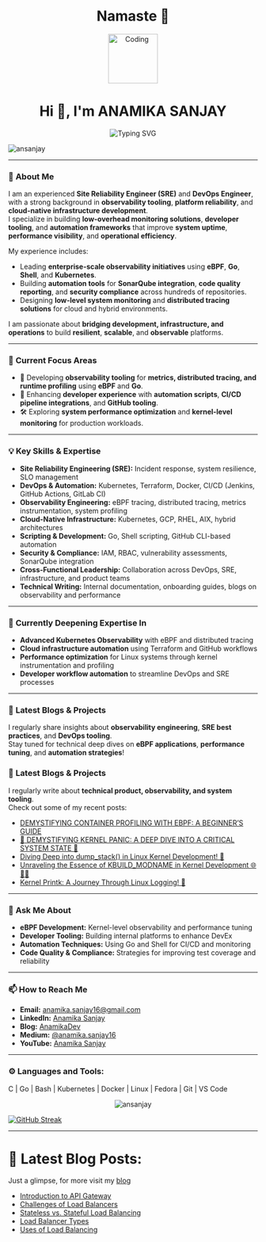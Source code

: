 <h1 align="center">Namaste 🙏</h1>

<p align="center">
  <img src="https://anamikadev.com/wp-content/uploads/2023/06/Pink-and-Blue-Colorful-Girl-Illustration-Gaming-Logo-4.png" alt="Coding" width="100">
</p>

<h1 align="center">Hi 👋, I'm ANAMIKA SANJAY</h1>

<p align="center">
  <img src="https://readme-typing-svg.demolab.com?font=Fira+Code&weight=500&size=20&pause=1000&color=F75C7E&center=true&vCenter=true&width=800&lines=Technical+Manager+and+Tech+Lead;Building+Developer+Tooling+and+Platform+Solutions;Driving+Security+and+Observability+Initiatives;Creating+Automation+and+Performance+Enhancements;Forever+Learning+and+Sharing+Knowledge" alt="Typing SVG" />
</p>



<p align="left"> <img src="https://komarev.com/ghpvc/?username=ansanjay&label=Profile%20views&color=0e75b6&style=flat" alt="ansanjay" /> </p>

---

### 🌟 **About Me**  
I am an experienced **Site Reliability Engineer (SRE)** and **DevOps Engineer**, with a strong background in **observability tooling**, **platform reliability**, and **cloud-native infrastructure development**.  
I specialize in building **low-overhead monitoring solutions**, **developer tooling**, and **automation frameworks** that improve **system uptime**, **performance visibility**, and **operational efficiency**.  

My experience includes:
- Leading **enterprise-scale observability initiatives** using **eBPF**, **Go**, **Shell**, and **Kubernetes**.  
- Building **automation tools** for **SonarQube integration**, **code quality reporting**, and **security compliance** across hundreds of repositories.  
- Designing **low-level system monitoring** and **distributed tracing solutions** for cloud and hybrid environments.  

I am passionate about **bridging development, infrastructure, and operations** to build **resilient**, **scalable**, and **observable** platforms.

---

### 🚀 **Current Focus Areas**  
- 🔭 Developing **observability tooling** for **metrics, distributed tracing, and runtime profiling** using **eBPF** and **Go**.  
- 🌱 Enhancing **developer experience** with **automation scripts**, **CI/CD pipeline integrations**, and **GitHub tooling**.  
- 🛠️ Exploring **system performance optimization** and **kernel-level monitoring** for production workloads.

---

### 💡 **Key Skills & Expertise**  
- **Site Reliability Engineering (SRE):** Incident response, system resilience, SLO management  
- **DevOps & Automation:** Kubernetes, Terraform, Docker, CI/CD (Jenkins, GitHub Actions, GitLab CI)  
- **Observability Engineering:** eBPF tracing, distributed tracing, metrics instrumentation, system profiling  
- **Cloud-Native Infrastructure:** Kubernetes, GCP, RHEL, AIX, hybrid architectures  
- **Scripting & Development:** Go, Shell scripting, GitHub CLI-based automation  
- **Security & Compliance:** IAM, RBAC, vulnerability assessments, SonarQube integration  
- **Cross-Functional Leadership:** Collaboration across DevOps, SRE, infrastructure, and product teams  
- **Technical Writing:** Internal documentation, onboarding guides, blogs on observability and performance

---

### 🌱 **Currently Deepening Expertise In**  
- **Advanced Kubernetes Observability** with eBPF and distributed tracing  
- **Cloud infrastructure automation** using Terraform and GitHub workflows  
- **Performance optimization** for Linux systems through kernel instrumentation and profiling  
- **Developer workflow automation** to streamline DevOps and SRE processes

---

### 📝 **Latest Blogs & Projects**  
I regularly share insights about **observability engineering**, **SRE best practices**, and **DevOps tooling**.  
Stay tuned for technical deep dives on **eBPF applications**, **performance tuning**, and **automation strategies**!


### 📝 **Latest Blogs & Projects**  
I regularly write about **technical product, observability, and system tooling**.  
Check out some of my recent posts:  
- [DEMYSTIFYING CONTAINER PROFILING WITH EBPF: A BEGINNER’S GUIDE](https://anamikadev.com/demystifying-container-profiling-with-ebpf-a-beginners-guide/)  
- [🚀 DEMYSTIFYING KERNEL PANIC: A DEEP DIVE INTO A CRITICAL SYSTEM STATE 🚀](https://anamikadev.com/%f0%9f%9a%80-demystifying-kernel-panic-a-deep-dive-into-a-critical-system-state-%f0%9f%9a%80/)  
- [Diving Deep into dump_stack() in Linux Kernel Development! 🧠](https://anamikadev.com/diving-deep-into-dump_stack-in-linux-kernel-development-%f0%9f%a7%a0/)  
- [Unraveling the Essence of KBUILD_MODNAME in Kernel Development 🌐👩‍💻](https://anamikadev.com/unraveling-the-essence-of-kbuild_modname-in-kernel-development-%f0%9f%8c%90%f0%9f%91%a9%f0%9f%92%bb/)  
- [Kernel Printk: A Journey Through Linux Logging! 🐧](https://anamikadev.com/kernel-printk-a-journey-through-linux-logging-%f0%9f%90%a7/)  

---

### 💬 **Ask Me About**  
- **eBPF Development:** Kernel-level observability and performance tuning  
- **Developer Tooling:** Building internal platforms to enhance DevEx  
- **Automation Techniques:** Using Go and Shell for CI/CD and monitoring  
- **Code Quality & Compliance:** Strategies for improving test coverage and reliability  

---

### 📫 **How to Reach Me**  
- **Email:** anamika.sanjay16@gmail.com  
- **LinkedIn:** [Anamika Sanjay](https://linkedin.com/in/anamika-sanjay/)  
- **Blog:** [AnamikaDev](https://anamikadev.com/blogs/)  
- **Medium:** [@anamika.sanjay16](https://medium.com/@anamika.sanjay16)  
- **YouTube:** [Anamika Sanjay](https://www.youtube.com/channel/UCOjhpEJay8rnpdhW_aOaYiQ)  

---

### ⚙️ **Languages and Tools:**  
C | Go | Bash | Kubernetes | Docker | Linux | Fedora | Git | VS Code  

<p align="center">
  <img src="https://github-readme-stats.vercel.app/api/top-langs?username=ansanjay&show_icons=true&locale=en&layout=compact" alt="ansanjay" />
</p>

[![GitHub Streak](https://streak-stats.demolab.com?user=ANSANJAY)](https://git.io/streak-stats)

---

# 📝 **Latest Blog Posts:**  
Just a glimpse, for more visit my [blog](https://anamikadev.com/blogs/)  
<!-- BLOG-POST-LIST:START -->
- [Introduction to API Gateway](https://anamikadev.com/introduction-to-api-gateway/)
- [Challenges of Load Balancers](https://anamikadev.com/challenges-of-load-balancers/)
- [Stateless vs. Stateful Load Balancing](https://anamikadev.com/stateless-vs-stateful-load-balancing/)
- [Load Balancer Types](https://anamikadev.com/load-balancer-types/)
- [Uses of Load Balancing](https://anamikadev.com/uses-of-load-balancing/)
<!-- BLOG-POST-LIST:END -->
